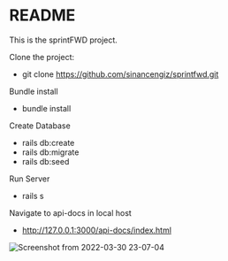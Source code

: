 # README

This is the sprintFWD project.

Clone the project:

* git clone https://github.com/sinancengiz/sprintfwd.git

Bundle install

* bundle install

Create Database
* rails db:create
* rails db:migrate
* rails db:seed


Run Server
* rails s

Navigate to api-docs in local host
* http://127.0.0.1:3000/api-docs/index.html

![Screenshot from 2022-03-30 23-07-04](https://user-images.githubusercontent.com/27401425/160987906-4d9a144f-23b1-4506-beb6-3e17fc14768c.png)


